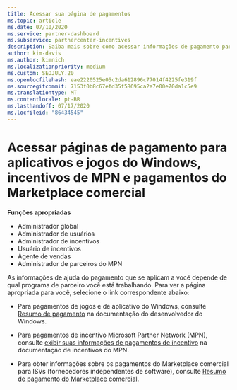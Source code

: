 ```yaml
---
title: Acessar sua página de pagamentos
ms.topic: article
ms.date: 07/10/2020
ms.service: partner-dashboard
ms.subservice: partnercenter-incentives
description: Saiba mais sobre como acessar informações de pagamento para seus aplicativos e jogos do Windows, incentivos de MPN e pagamentos do Marketplace comercial para fornecedores de software independentes.
author: kim-davis
ms.author: kimnich
ms.localizationpriority: medium
ms.custom: SEOJULY.20
ms.openlocfilehash: eae2220525e05c2da612896c77014f4225fe319f
ms.sourcegitcommit: 7153f0b8c67efd35f58695ca2a7e00e70da1c5e9
ms.translationtype: MT
ms.contentlocale: pt-BR
ms.lasthandoff: 07/17/2020
ms.locfileid: "86434545"
---
```

# <a name="access-payouts-pages-for-windows-apps-and-games-mpn-incentives-and-commercial-marketplace-payments"></a>Acessar páginas de pagamento para aplicativos e jogos do Windows, incentivos de MPN e pagamentos do Marketplace comercial

**Funções apropriadas**
-   Administrador global
-   Administrador de usuários
-   Administrador de incentivos
-   Usuário de incentivos
-   Agente de vendas
-   Administrador de parceiros do MPN

As informações de ajuda do pagamento que se aplicam a você depende de qual programa de parceiro você está trabalhando. Para ver a página apropriada para você, selecione o link correspondente abaixo:

- Para pagamentos de jogos e de aplicativo do Windows, consulte [Resumo de pagamento](https://docs.microsoft.com/windows/uwp/publish/payout-summary) na documentação do desenvolvedor do Windows.

- Para pagamentos de incentivo Microsoft Partner Network (MPN), consulte [exibir suas informações de pagamentos de incentivo](understand-incentive-payouts.md) na documentação de incentivos do MPN.

- Para obter informações sobre os pagamentos do Marketplace comercial para ISVs (fornecedores independentes de software), consulte [Resumo de pagamento do Marketplace comercial](https://docs.microsoft.com/azure/marketplace/partner-center-portal/payout-summary).
